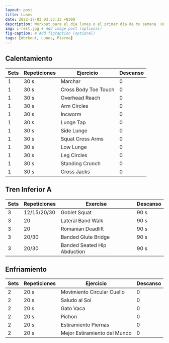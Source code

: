 ```yaml
---
layout: post
title: Lunes
date: 2022-17-03 03:33:33 +0300
description: Workout para el día lunes o el primer dia de tu semana. Hoy toca Pierna y Gluteo del Tren Inferior A # Add post description (optional)
img: i-rest.jpg # Add image post (optional)
fig-caption: # Add figcaption (optional)
tags: [Workout, Lunes, Pierna]
---
```


## Calentamiento
| Sets	| Repeticiones  | Ejercicio	| Descanso |
| ----- | ------------- | ---------- | -------- | 
| 1     | 30 s	        | Marchar	 | 0        |
| 1	    | 30 s	        | Cross Body Toe Touch	| 0 |
| 1	    | 30 s	        | Overhead Reach	| 0 |
| 1	    | 30 s	        | Arm Circles	| 0 |
| 1	    | 30 s	        | Incworm	| 0 |
| 1	    | 30 s	        | Lunge Tap	| 0 |
| 1	    | 30 s	        | Side Lunge	| 0 |
| 1	    | 30 s	        | Squat Cross Arms	| 0 |
| 1	    | 30 s	        | Low Lunge	| 0 |
| 1	    | 30 s	        | Leg Circles	| 0 |
| 1	    | 30 s	        | Standing Crunch	| 0 |
| 1	    | 30 s	        | Cross Jacks	| 0 |

## Tren Inferior A
| Sets | Repeticiones | Exercise                    | Descanso |
| ---- | ------------ | --------------------------- | -------- |
| 3    | 12/15/20/30  | Goblet Squat                | 90 s     |
| 3    | 20           | Lateral Band Walk           | 90 s     |
| 3    | 20           | Romanian Deadlift           | 90 s     |
| 3    | 20/30        | Banded Glute Bridge         | 90 s     |
| 3    | 20/30        | Banded Seated Hip Abduction | 90 s     |

## Enfriamiento
| Sets | Repeticiones | Ejercicio                    | Descanso |
| ---- | ------------ | ---------------------------- | -------- |
| 2    | 20 s         | Movimiento Circular Cuello   | 0        |
| 2    | 20 s         | Saludo al Sol                | 0        |
| 2    | 20 s         | Gato Vaca                    | 0        |
| 2    | 20 s         | Pichon                       | 0        |
| 2    | 20 s         | Estiramiento Piernas         | 0        |
| 2    | 20 s         | Mejor Estiramiento del Mundo | 0        |
